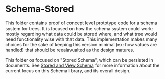 # Schema-Stored

This folder contains proof of concept level prototype code for a schema system for trees.
It is focused on how the schema system could work: mostly regarding what data could be stored where,
and what tree would need functionality wise with that data.
This implementation makes many choices for the sake of keeping this version minimal (ex: how values are handled)
that should be reealavualted as the design matures.

This folder os focused on "Stored Schema", which can be persisted in documents.
See [Stored and View Schema](./Stored&#32;and&#32;View&#32;Schema.md)
for more information about the current focus on this Schema library, and its overall design.